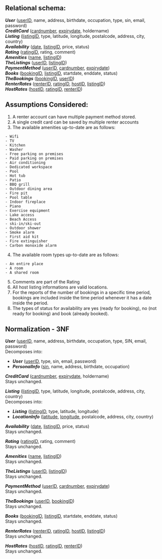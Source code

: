 ## **Relational schema:**  
***User*** (<ins>userID</ins>, name, address, birthdate, occupation, type, sin, email, password)  
***CreditCard*** (<ins>cardnumber</ins>, <ins>expirydate</ins>, holdername)  
***Listing*** (<ins>listingID</ins>, type, latitude, longitude, postalcode, address, city, country)  
***Availability*** (<ins>date</ins>, <ins>listingID</ins>, price, status)  
***Rating*** (<ins>ratingID</ins>, rating, comment)  
***Amenities*** (<ins>name</ins>, <ins>listingID</ins>)  
***TheListings*** (<ins>userID</ins>, <ins>listingID</ins>)  
***PaymentMethod*** (<ins>userID</ins>, <ins>cardnumber</ins>, <ins>expirydate</ins>)  
***Books*** (<ins>bookingID</ins>, <ins>listingID</ins>, startdate, enddate, status)  
***TheBookings*** (<ins>bookingID</ins>, <ins>userID</ins>)  
***RenterRates*** (<ins>renterID</ins>, <ins>ratingID</ins>, <ins>hostID</ins>, <ins>listingID</ins>)  
***HostRates*** (<ins>hostID</ins>, <ins>ratingID</ins>, <ins>renterID</ins>)

## **Assumptions Considered:**  
1. A renter account can have multiple payment method stored.
2. A single credit card can be saved by multiple renter accounts
3. The available amenities up-to-date are as follows:
  ```
  - Wifi
  - TV
  - Kitchen
  - Washer
  - Free parking on premises
  - Paid parking on premises
  - Air conditioning
  - Dedicated workspace
  - Pool
  - Hot tub
  - Patio
  - BBQ grill
  - Outdoor dining area
  - Fire pit
  - Pool table
  - Indoor fireplace
  - Piano
  - Exercise equipment
  - Lake access
  - Beach Access
  - ski-in/ski-out
  - Outdoor shower
  - Smoke alarm
  - First aid kit
  - Fire extinguisher 
  - Carbon monoxide alarm
  ```
4. The available room types up-to-date are as follows:
  ```
  - An entire place
  - A room
  - A shared room
  ```
5. Comments are part of the Rating
6. All host listing informations are valid locations.
7. For the reports of the number of bookings in a specific time period, bookings are included inside the time period whenever it has a date inside the period.
8. The types of status for availability are yes (ready for booking), no (not ready for booking) and book (already booked).

## Normalization - 3NF
***User*** (<ins>userID</ins>, name, address, birthdate, occupation, type, SIN, email, password)  
Decomposes into:  
  - ***User*** (<ins>userID</ins>, type, sin, email, password)
  - ***PersonalInfo*** (<ins>sin</ins>, name, address, birthdate, occupation)  

***CreditCard*** (<ins>cardnumber</ins>, <ins>expirydate</ins>, holdername)  
Stays unchanged.

***Listing*** (<ins>listingID</ins>, type, latitude, longitude, postalcode, address, city, country)  
Decomposes into:
  - ***Listing*** (<ins>listingID</ins>, type, latitude, longitude)  
  - ***LocationInfo*** (<ins>latitude</ins>, <ins>longitude</ins>, postalcode, address, city, country)  

***Availability*** (<ins>date</ins>, <ins>listingID</ins>, price, status)  
Stays unchanged.

***Rating*** (<ins>ratingID</ins>, rating, comment)  
Stays unchanged.

***Amenities*** (<ins>name</ins>, <ins>listingID</ins>)  
Stays unchanged.

***TheListings*** (<ins>userID</ins>, <ins>listingID</ins>)  
Stays unchanged.

***PaymentMethod*** (<ins>userID</ins>, <ins>cardnumber</ins>, <ins>expirydate</ins>)  
Stays unchanged.

***TheBookings*** (<ins>userID</ins>, <ins>bookingID</ins>)  
Stays unchanged.

***Books*** (<ins>bookingID</ins>, <ins>listingID</ins>, startdate, enddate, status)  
Stays unchanged.

***RenterRates*** (<ins>renterID</ins>, <ins>ratingID</ins>, <ins>hostID</ins>, <ins>listingID</ins>)  
Stays unchanged.

***HostRates*** (<ins>hostID</ins>, <ins>ratingID</ins>, <ins>renterID</ins>)  
Stays unchanged.